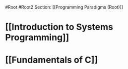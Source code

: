 #Root #Root2 Section: [[Programming Paradigms (Root)]]
# [[Introduction to Systems Programming]]
# [[Fundamentals of C]]